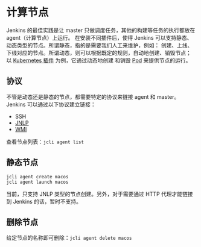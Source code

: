# 计算节点

Jenkins 的最佳实践是让 master 只做调度任务，其他的构建等任务的执行都放在 agent（计算节点）上运行。
在安装不同插件后，使得 Jenkins 可以支持静态、动态类型的节点。所谓静态，指的是需要我们人工来维护，例如：
创建、上线、下线对应的节点。所谓动态，则可以根据既定的规则，自动地创建、销毁节点；
以 [Kubernetes 插件](https://github.com/jenkinsci/kubernetes-plugin/) 为例，它通过动态地创建
和销毁 [Pod](https://kubernetes.io/docs/concepts/workloads/pods/pod/) 来提供节点的运行。

## 协议

不管是动态还是静态的节点，都需要特定的协议来链接 agent 和 master。Jenkins 可以通过以下协议建立链接：
* SSH
* [JNLP](https://docs.oracle.com/javase/tutorial/deployment/deploymentInDepth/jnlp.html)
* [WMI](https://en.wikipedia.org/wiki/Windows_Management_Instrumentation)

查看节点列表：`jcli agent list`

## 静态节点

```
jcli agent create macos
jcli agent launch macos
```

当前，只支持 JNLP 类型的节点创建。另外，对于需要通过 HTTP 代理才能链接到 Jenkins 的话，暂时不支持。

## 删除节点

给定节点的名称即可删除：`jcli agent delete macos`
